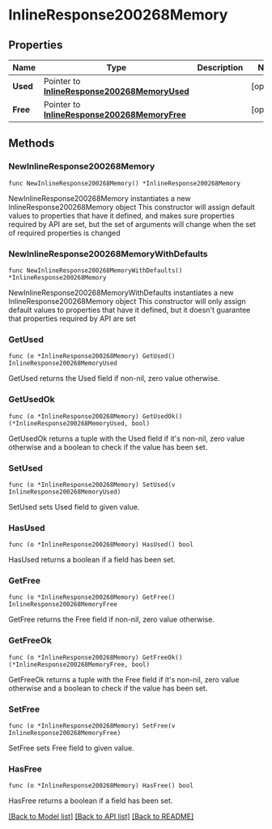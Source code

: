 # InlineResponse200268Memory

## Properties

Name | Type | Description | Notes
------------ | ------------- | ------------- | -------------
**Used** | Pointer to [**InlineResponse200268MemoryUsed**](InlineResponse200268MemoryUsed.md) |  | [optional] 
**Free** | Pointer to [**InlineResponse200268MemoryFree**](InlineResponse200268MemoryFree.md) |  | [optional] 

## Methods

### NewInlineResponse200268Memory

`func NewInlineResponse200268Memory() *InlineResponse200268Memory`

NewInlineResponse200268Memory instantiates a new InlineResponse200268Memory object
This constructor will assign default values to properties that have it defined,
and makes sure properties required by API are set, but the set of arguments
will change when the set of required properties is changed

### NewInlineResponse200268MemoryWithDefaults

`func NewInlineResponse200268MemoryWithDefaults() *InlineResponse200268Memory`

NewInlineResponse200268MemoryWithDefaults instantiates a new InlineResponse200268Memory object
This constructor will only assign default values to properties that have it defined,
but it doesn't guarantee that properties required by API are set

### GetUsed

`func (o *InlineResponse200268Memory) GetUsed() InlineResponse200268MemoryUsed`

GetUsed returns the Used field if non-nil, zero value otherwise.

### GetUsedOk

`func (o *InlineResponse200268Memory) GetUsedOk() (*InlineResponse200268MemoryUsed, bool)`

GetUsedOk returns a tuple with the Used field if it's non-nil, zero value otherwise
and a boolean to check if the value has been set.

### SetUsed

`func (o *InlineResponse200268Memory) SetUsed(v InlineResponse200268MemoryUsed)`

SetUsed sets Used field to given value.

### HasUsed

`func (o *InlineResponse200268Memory) HasUsed() bool`

HasUsed returns a boolean if a field has been set.

### GetFree

`func (o *InlineResponse200268Memory) GetFree() InlineResponse200268MemoryFree`

GetFree returns the Free field if non-nil, zero value otherwise.

### GetFreeOk

`func (o *InlineResponse200268Memory) GetFreeOk() (*InlineResponse200268MemoryFree, bool)`

GetFreeOk returns a tuple with the Free field if it's non-nil, zero value otherwise
and a boolean to check if the value has been set.

### SetFree

`func (o *InlineResponse200268Memory) SetFree(v InlineResponse200268MemoryFree)`

SetFree sets Free field to given value.

### HasFree

`func (o *InlineResponse200268Memory) HasFree() bool`

HasFree returns a boolean if a field has been set.


[[Back to Model list]](../README.md#documentation-for-models) [[Back to API list]](../README.md#documentation-for-api-endpoints) [[Back to README]](../README.md)


